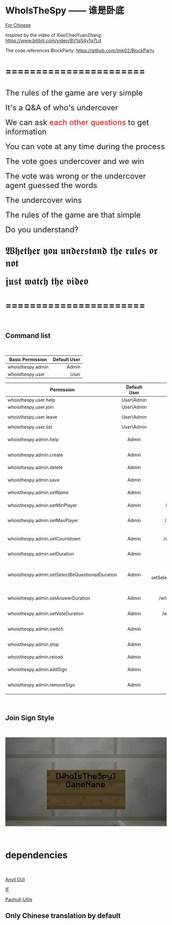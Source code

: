 <h1>WhoIsTheSpy —— 谁是卧底</h1>

[For Chinese](https://github.com/gdrfgdrf/WhoIsTheSpy/blob/master/README.md)

Inspired by the video of XiaoChaoYuanZhang: https://www.bilibili.com/video/BV1qS4y1q7Ld

The code references BlockParty: https://github.com/lmk02/BlockParty

=======================
=======================

<br><font size=5>The rules of the game are very simple</font></br>
<br><font size=5>It's a Q&A of who's undercover</font></br>
<br><font size=5>We can ask<font size=5 color=red> each other questions </font>to get information</font></br>
<br><font size=5>You can vote at any time during the process</font></br>
<br><font size=5>The vote goes undercover and we win</font></br>
<br><font size=5>The vote was wrong or the undercover agent guessed the words</font></br>
<br><font size=5>The undercover wins</font></br>
<br><font size=5>The rules of the game are that simple</font></br>
<br><font size=5>Do you understand?</font></br>

<br><font size=6>𝖂𝖍𝖊𝖙𝖍𝖊𝖗 𝖞𝖔𝖚 𝖚𝖓𝖉𝖊𝖗𝖘𝖙𝖆𝖓𝖉 𝖙𝖍𝖊 𝖗𝖚𝖑𝖊𝖘 𝖔𝖗 𝖓𝖔𝖙</font></br>
<br><font size=6>𝖏𝖚𝖘𝖙 𝖜𝖆𝖙𝖈𝖍 𝖙𝖍𝖊 𝖛𝖎𝖉𝖊𝖔</font></br>

=======================
=======================

<br><h2>Command list</h2></br>

| Basic Permission  | Default User |
|-------------------|-------------:|
| whoisthespy.admin |        Admin |
| whoisthespy.user  |         User |

| Permission                                      | Default User |              Command               |                 Operation                 |
|-------------------------------------------------|:------------:|:----------------------------------:|:-----------------------------------------:|
| whoisthespy.user.help                           |  User\Admin  |             /who help              |                 Show help                 |
| whoisthespy.user.join                           |  User\Admin  |             /who join              |                 Join game                 |
| whoisthespy.user.leave                          |  User\Admin  |             /who leave             |                Leave game                 |
| whoisthespy.user.list                           |  User\Admin  |             /who list              |                 Game list                 |
| whoisthespy.admin.help                          |    Admin     |             /who admin             |              Show admin help              |
| whoisthespy.admin.create                        |    Admin     |            /who create             |                Create game                |
| whoisthespy.admin.delete                        |    Admin     |            /who delete             |                Delete game                |
| whoisthespy.admin.save                          |    Admin     |             /who save              |                 Save game                 |
| whoisthespy.admin.setName                       |    Admin     |            /who setName            |               Set game name               |
| whoisthespy.admin.setMinPlayer                  |    Admin     |         /who setMinPlayer          |            Set game min player            |
| whoisthespy.admin.setMaxPlayer                  |    Admin     |         /who setMaxPlayer          |            Set game max player            |
| whoisthespy.admin.setCountdown                  |    Admin     |         /who setCountdown          |          Set the game wait time           |
| whoisthespy.admin.setDuration                   |    Admin     |          /who setDuration          |             Set game duration             |
| whoisthespy.admin.setSelectBeQuestionedDuration |    Admin     | /who setSelectBeQuestionedDuration | Set Select the duration of the questioner |
| whoisthespy.admin.setAnswerDuration             |    Admin     |       /who setAnswerDuration       |            Set answer duration            |
| whoisthespy.admin.setVoteDuration               |    Admin     |        /who setVoteDuration        |             Set vote duration             |
| whoisthespy.admin.switch                        |    Admin     |            /who switch             |             Switch game state             |
| whoisthespy.admin.stop                          |    Admin     |             /who stop              |              Force game stop              |
| whoisthespy.admin.reload                        |    Admin     |            /who reload             |               Reload plugin               |
| whoisthespy.admin.addSign                       |    Admin     |                None                |            Add join game sign             |
| whoisthespy.admin.removeSign                    |    Admin     |                None                |           Remove join game sign           |

<br><h2>Join Sign Style</h2></br>

![english_join_sign.png](Picture%2Fenglish_join_sign.png)

<br><h1>dependencies</h1></br>

[Anvil GUI]("https://github.com/WesJD/AnvilGUI")

[IF]("https://github.com/stefvanschie/IF")

[Pauhull-Utils]("https://github.com/pauhull/pauhull-utils")

<h2>Only Chinese translation by default</h2>
